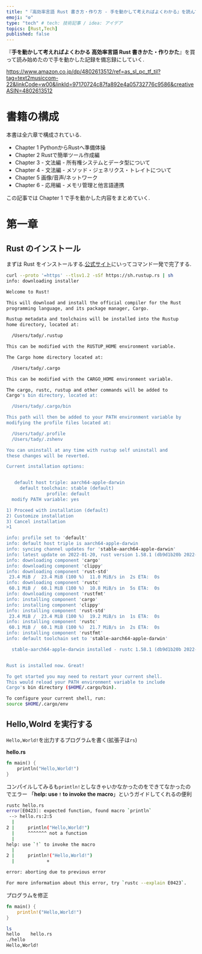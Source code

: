 ```yaml
---
title: "『高効率言語 Rust 書き方・作り方 - 手を動かして考えればよくわかる』を読んで学んだこと(第一章)"
emoji: "⚙️"
type: "tech" # tech: 技術記事 / idea: アイデア
topics: [Rust,Tech]
published: false
---
```

『**手を動かして考えればよくわかる 高効率言語 Rust 書きかた・作りかた**』を買って読み始めたので手を動かした記録を備忘録にしていく.

https://www.amazon.co.jp/dp/4802613512/ref=as_sl_pc_tf_til?tag=text2musiccom-22&linkCode=w00&linkId=97170724c87fa892e4a05732776c9586&creativeASIN=4802613512

# 書籍の構成
本書は全六章で構成されている.

* Chapter 1 PythonからRustへ準備体操
* Chapter 2 Rustで簡単ツール作成編
* Chapter 3 - 文法編 - 所有権システムとデータ型について
* Chapter 4 - 文法編 - メソッド・ジェネリクス・トレイトについて
* Chapter 5 画像/音声/ネットワーク
* Chapter 6 - 応用編 - メモリ管理と他言語連携

この記事では Chapter 1 で手を動かした内容をまとめていく.

# 第一章

## Rust のインストール
まずは Rust をインストールする.[公式サイト](https://www.rust-lang.org/ja)にいってコマンド一発で完了する.

```sh
curl --proto '=https' --tlsv1.2 -sSf https://sh.rustup.rs | sh
info: downloading installer

Welcome to Rust!

This will download and install the official compiler for the Rust
programming language, and its package manager, Cargo.

Rustup metadata and toolchains will be installed into the Rustup
home directory, located at:

  /Users/tady/.rustup

This can be modified with the RUSTUP_HOME environment variable.

The Cargo home directory located at:

  /Users/tady/.cargo

This can be modified with the CARGO_HOME environment variable.

The cargo, rustc, rustup and other commands will be added to
Cargo's bin directory, located at:

  /Users/tady/.cargo/bin

This path will then be added to your PATH environment variable by
modifying the profile files located at:

  /Users/tady/.profile
  /Users/tady/.zshenv

You can uninstall at any time with rustup self uninstall and
these changes will be reverted.

Current installation options:


   default host triple: aarch64-apple-darwin
     default toolchain: stable (default)
               profile: default
  modify PATH variable: yes

1) Proceed with installation (default)
2) Customize installation
3) Cancel installation
>1

info: profile set to 'default'
info: default host triple is aarch64-apple-darwin
info: syncing channel updates for 'stable-aarch64-apple-darwin'
info: latest update on 2022-01-20, rust version 1.58.1 (db9d1b20b 2022-01-20)
info: downloading component 'cargo'
info: downloading component 'clippy'
info: downloading component 'rust-std'
 23.4 MiB /  23.4 MiB (100 %)  11.0 MiB/s in  2s ETA:  0s
info: downloading component 'rustc'
 60.1 MiB /  60.1 MiB (100 %)  10.8 MiB/s in  5s ETA:  0s
info: downloading component 'rustfmt'
info: installing component 'cargo'
info: installing component 'clippy'
info: installing component 'rust-std'
 23.4 MiB /  23.4 MiB (100 %)  19.2 MiB/s in  1s ETA:  0s
info: installing component 'rustc'
 60.1 MiB /  60.1 MiB (100 %)  21.7 MiB/s in  2s ETA:  0s
info: installing component 'rustfmt'
info: default toolchain set to 'stable-aarch64-apple-darwin'

  stable-aarch64-apple-darwin installed - rustc 1.58.1 (db9d1b20b 2022-01-20)


Rust is installed now. Great!

To get started you may need to restart your current shell.
This would reload your PATH environment variable to include
Cargo's bin directory ($HOME/.cargo/bin).

To configure your current shell, run:
source $HOME/.cargo/env
```
## Hello,Wolrd を実行する
`Hello,World!`を出力するプログラムを書く(拡張子は`rs`)

**hello.rs**

```rust
fn main() {
    println("Hello,World!")
}
```

コンパイルしてみるも`println!`としなきゃいかなかったのをできてなかったのでエラー
「**help: use `!` to invoke the macro**」というガイドしてくれるの便利

```sh
rustc hello.rs
error[E0423]: expected function, found macro `println`
 --> hello.rs:2:5
  |
2 |     println("Hello,World!")
  |     ^^^^^^^ not a function
  |
help: use `!` to invoke the macro
  |
2 |     println!("Hello,World!")
  |            +

error: aborting due to previous error

For more information about this error, try `rustc --explain E0423`.
```

プログラムを修正

```rust
fn main() {
    println!("Hello,World!")
}
```

```sh
ls
hello    hello.rs
./hello
Hello,World!
```